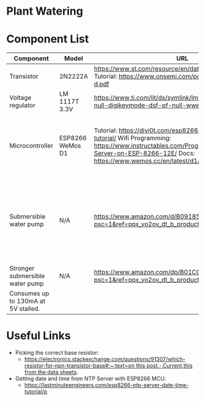 # Plant Watering

# Component List

| Component | Model | URL | Notes |
| --- | --- | --- | --- |
| Transistor | 2N2222A | https://www.st.com/resource/en/datasheet/cd00003223.pdf Tutorial: https://www.onsemi.com/pdf/datasheet/p2n2222a-d.pdf |  |
| Voltage regulator | LM 1117T 3.3V | https://www.ti.com/lit/ds/symlink/lm1117.pdf?HQS=dis-dk-null-digikeymode-dsf-pf-null-wwe&ts=1655102092366 |  |
| Microcontroller | ESP8266 WeMos D1 | Tutorial: https://diyi0t.com/esp8266-wemos-d1-mini-tutorial/ Wifi Programming: https://www.instructables.com/Programming-a-HTTP-Server-on-ESP-8266-12E/ Docs: https://www.wemos.cc/en/latest/d1/d1_mini.html | Can supply only 12mA per pin, not enough to run the pump. |
| Submersible water pump | N/A | https://www.amazon.com/d/B09185Y8BN?psc=1&ref=ppx_yo2ov_dt_b_product_details | Runs on 3-5V. Consumes up to 25mA at 3.5V and loaded. At lower voltage, the current decreases. |
| Stronger submersible water pump | N/A | https://www.amazon.com/dp/B01CG2YE6K?psc=1&ref=ppx_yo2ov_dt_b_product_details | USB powered
Consumes up to 130mA at 5V stalled. |

# Useful Links

- Picking the correct base resistor:
    - [https://electronics.stackexchange.com/questions/91307/which-resistor-for-npn-transistor-base#:~:text=on this post.-,Current,this from the data sheets](https://electronics.stackexchange.com/questions/91307/which-resistor-for-npn-transistor-base#:~:text=on%20this%20post.-,Current,this%20from%20the%20data%20sheets).
- Getting date and time from NTP Server with ESP8266 MCU:
    - https://lastminuteengineers.com/esp8266-ntp-server-date-time-tutorial/p
